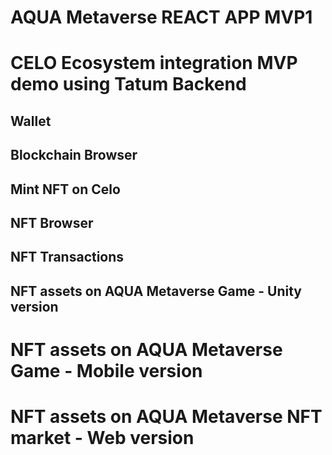 # AQUA Metaverse REACT APP MVP1

# CELO Ecosystem integration MVP demo using Tatum Backend 

## Wallet 

## Blockchain Browser

## Mint NFT on Celo

## NFT Browser

## NFT Transactions

## NFT assets on AQUA Metaverse Game - Unity version

# NFT assets on AQUA Metaverse Game - Mobile version

# NFT assets on AQUA Metaverse NFT market - Web version

